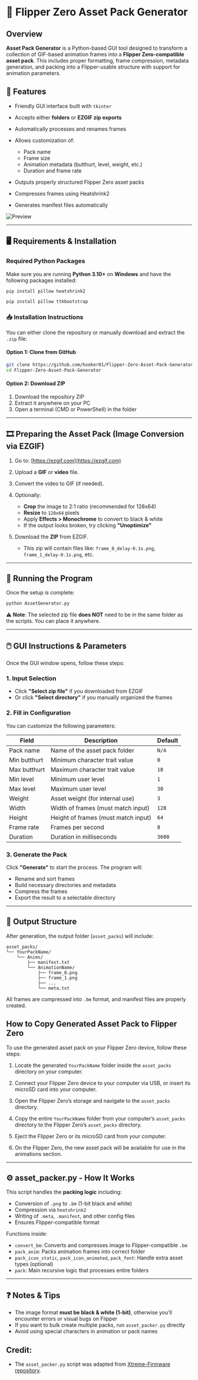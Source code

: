 # 🧰 Flipper Zero Asset Pack Generator

## Overview

**Asset Pack Generator** is a Python-based GUI tool designed to transform a collection of GIF-based animation frames into a **Flipper Zero-compatible asset pack**. This includes proper formatting, frame compression, metadata generation, and packing into a Flipper-usable structure with support for animation parameters.


## 🔧 Features

* Friendly GUI interface built with `tkinter`
* Accepts either **folders** or **EZGIF zip exports**
* Automatically processes and renames frames
* Allows customization of:

  * Pack name
  * Frame size
  * Animation metadata (butthurt, level, weight, etc.)
  * Duration and frame rate
* Outputs properly structured Flipper Zero asset packs
* Compresses frames using Heatshrink2
* Generates manifest files automatically

![Preview](https://raw.githubusercontent.com/hooker01/Flipper-Zero-Asset-Pack-Generator/main/SCR/preview.png)


---

## 🖥️ Requirements & Installation

### Required Python Packages

Make sure you are running **Python 3.10+** on **Windows** and have the following packages installed:

```bash
pip install pillow heatshrink2
```
```bash
pip install pillow ttkbootstrap
```

### 📥 Installation Instructions

You can either clone the repository or manually download and extract the `.zip` file:

#### Option 1: Clone from GitHub

```bash
git clone https://github.com/hooker01/Flipper-Zero-Asset-Pack-Generator.git
cd Flipper-Zero-Asset-Pack-Generator
```

#### Option 2: Download ZIP

1. Download the repository ZIP
2. Extract it anywhere on your PC
3. Open a terminal (CMD or PowerShell) in the folder

---

## 🎞️ Preparing the Asset Pack (Image Conversion via EZGIF)

1. Go to: [https://ezgif.com](https://ezgif.com)
2. Upload a **GIF** or **video** file.
3. Convert the video to GIF (if needed).
4. Optionally:

   * **Crop** the image to 2:1 ratio (recommended for 128x64)
   * **Resize** to `128x64` pixels
   * Apply **Effects > Monochrome** to convert to black & white
   * If the output looks broken, try clicking **"Unoptimize"**
5. Download the **ZIP** from EZGIF.

   * This zip will contain files like: `frame_0_delay-0.1s.png`, `frame_1_delay-0.1s.png`, etc.

---

## 🚀 Running the Program

Once the setup is complete:

```bash
python AssetGenerator.py
```

⚠️ **Note**: The selected zip file **does NOT** need to be in the same folder as the scripts. You can place it anywhere.

---

## 🖱️ GUI Instructions & Parameters

Once the GUI window opens, follow these steps:

### 1. Input Selection

* Click **"Select zip file"** if you downloaded from EZGIF
* Or click **"Select directory"** if you manually organized the frames

### 2. Fill in Configuration

You can customize the following parameters:

| Field          | Description                           | Default      |
| -------------- | ------------------------------------- | ------------ |
| Pack name      | Name of the asset pack folder         | `N/A`        |
| Min butthurt   | Minimum character trait value         | `0`          |
| Max butthurt   | Maximum character trait value         | `18`         |
| Min level      | Minimum user level                    | `1`          |
| Max level      | Maximum user level                    | `30`         |
| Weight         | Asset weight (for internal use)       | `3`          |
| Width          | Width of frames (must match input)    | `128`        |
| Height         | Height of frames (must match input)   | `64`         |
| Frame rate     | Frames per second                     | `8`          |
| Duration       | Duration in milliseconds              | `3600`       |

### 3. Generate the Pack

Click **"Generate"** to start the process. The program will:

* Rename and sort frames
* Build necessary directories and metadata
* Compress the frames
* Export the result to a selectable directory

---

## 🧳 Output Structure

After generation, the output folder (`asset_packs`) will include:

```
asset_packs/
└── YourPackName/
    └── Anims/
        ├── manifest.txt
        └── AnimationName/
            ├── frame_0.png
            ├── frame_1.png
            ├── ...
            └── meta.txt
```

All frames are compressed into `.bm` format, and manifest files are properly created.

## How to Copy Generated Asset Pack to Flipper Zero

To use the generated asset pack on your Flipper Zero device, follow these steps:

1. Locate the generated `YourPackName` folder inside the `asset_packs` directory on your computer.

2. Connect your Flipper Zero device to your computer via USB, or insert its microSD card into your computer.

3. Open the Flipper Zero’s storage and navigate to the `asset_packs` directory.

4. Copy the entire `YourPackName` folder from your computer’s `asset_packs` directory to the Flipper Zero’s `asset_packs` directory.

5. Eject the Flipper Zero or its microSD card from your computer.

6. On the Flipper Zero, the new asset pack will be available for use in the animations section.


---








## ⚙️ asset\_packer.py - How It Works

This script handles the **packing logic** including:

* Conversion of `.png` to `.bm` (1-bit black and white)
* Compression via `heatshrink2`
* Writing of `.meta`, `.manifest`, and other config files
* Ensures Flipper-compatible format

Functions inside:

* `convert_bm`: Converts and compresses image to Flipper-compatible `.bm`
* `pack_anim`: Packs animation frames into correct folder
* `pack_icon_static`, `pack_icon_animated`, `pack_font`: Handle extra asset types (optional)
* `pack`: Main recursive logic that processes entire folders

---

## ❓ Notes & Tips

* The image format **must be black & white (1-bit)**, otherwise you’ll encounter errors or visual bugs on Flipper
* If you want to bulk create multiple packs, run `asset_packer.py` directly
* Avoid using special characters in animation or pack names



## Credit: 
* The `asset_packer.py` script was adapted from [Xtreme-Firmware repository](https://github.com/Flipper-XFW/Xtreme-Firmware/blob/dev/scripts/asset_packer.py).





